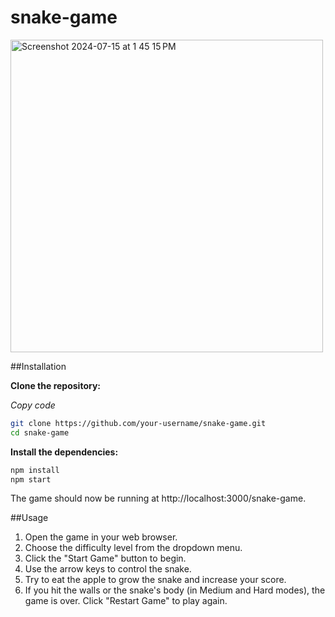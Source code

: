 # snake-game

<img width="500" alt="Screenshot 2024-07-15 at 1 45 15 PM" src="https://github.com/user-attachments/assets/bc7f5759-b2e5-4b26-88bd-94efa90af468">

##Installation

**Clone the repository:**

  *Copy code*
  ```bash
  git clone https://github.com/your-username/snake-game.git
  cd snake-game
  ```
**Install the dependencies:**
  ```bash
  npm install
  npm start
  ```

The game should now be running at http://localhost:3000/snake-game.

##Usage

  1. Open the game in your web browser.
  2. Choose the difficulty level from the dropdown menu.
  3. Click the "Start Game" button to begin.
  4. Use the arrow keys to control the snake.
  5. Try to eat the apple to grow the snake and increase your score.
  6. If you hit the walls or the snake's body (in Medium and Hard modes), the game is over. Click "Restart Game" to play again.
